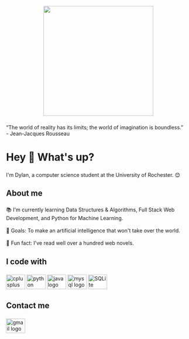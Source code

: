 <div align="center">
  <img height="300" src="https://mj-gallery.com/8c36481c-a3e9-473a-bec7-edb650b6f975/grid_0_640_N.webp"  />
</div>

###

<p align="left">“The world of reality has its limits; the world of imagination is boundless.”<br>- Jean-Jacques Rousseau</p>

###

<h1 align="left">Hey 👋 What's up?</h1>

###

<p align="left">I'm Dylan, a computer science student at the University of Rochester. 😊</p>

###

<h2 align="left">About me</h2>

###

<p align="left">📚 I'm currently learning Data Structures & Algorithms, Full Stack Web Development, and Python for Machine Learning.<br><br>🎯 Goals: To make an artificial intelligence that won't take over the world.<br><br>🎲 Fun fact: I've read well over a hundred web novels.</p>

###

<h2 align="left">I code with</h2>

###

<div align="left">
  <img src="https://cdn.jsdelivr.net/gh/devicons/devicon/icons/cplusplus/cplusplus-original.svg" height="40" width="52" alt="cplusplus logo"  />
  <img src="https://cdn.jsdelivr.net/gh/devicons/devicon/icons/python/python-original.svg" height="40" width="52" alt="python logo"  />
  <img src="https://cdn.jsdelivr.net/gh/devicons/devicon/icons/java/java-original.svg" height="40" width="52" alt="java logo"  />
  <img src="https://cdn.jsdelivr.net/gh/devicons/devicon/icons/mysql/mysql-original.svg" height="40" width="52" alt="mysql logo"  />
  <img src="https://upload.wikimedia.org/wikipedia/commons/thumb/9/97/Sqlite-square-icon.svg/2048px-Sqlite-square-icon.svg.png" height="40" width="52" alt="SQLite"  />
</div>

###

<h2 align="left">Contact me</h2>

###

<div align="left">
  <a href="klinedylan46@gmail.com" target="_blank">
    <img src="https://raw.githubusercontent.com/maurodesouza/profile-readme-generator/master/src/assets/icons/social/gmail/default.svg" width="52" height="40" alt="gmail logo"  />
  </a>
</div>

###
